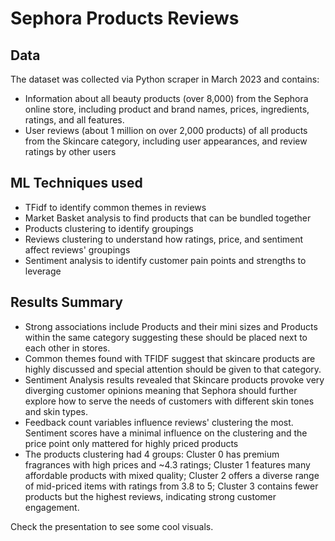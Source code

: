 # **Sephora Products Reviews**
## **Data**
The dataset was collected via Python scraper in March 2023 and contains:
- Information about all beauty products (over 8,000) from the Sephora online store, including product and brand names, prices, ingredients, ratings, and all features.
- User reviews (about 1 million on over 2,000 products) of all products from the Skincare category, including user appearances, and review ratings by other users
## **ML Techniques used**
- TFidf to identify common themes in reviews 
- Market Basket analysis to find products that can be bundled together
- Products clustering to identify groupings
- Reviews clustering to understand how ratings, price, and sentiment affect reviews' groupings
- Sentiment analysis to identify customer pain points and strengths to leverage

## **Results Summary**
- Strong associations include Products and their mini sizes and Products within the same category suggesting these should be placed next to each other in stores.
- Common themes found with TFIDF suggest that skincare products are highly discussed and special attention should be given to that category.
- Sentiment Analysis results revealed that Skincare products provoke very diverging customer opinions meaning that Sephora should further explore how to serve the needs of customers with different skin tones and skin types.
- Feedback count variables influence reviews' clustering the most. Sentiment scores have a minimal influence on the clustering and the price point only mattered for highly priced products
- The products clustering had 4 groups:  Cluster 0 has premium fragrances with high prices and ~4.3 ratings; Cluster 1 features many affordable products with mixed quality; Cluster 2 offers a diverse range of mid-priced items with ratings from 3.8 to 5; Cluster 3 contains fewer products but the highest reviews, indicating strong customer engagement.

Check the presentation to see some cool visuals.
